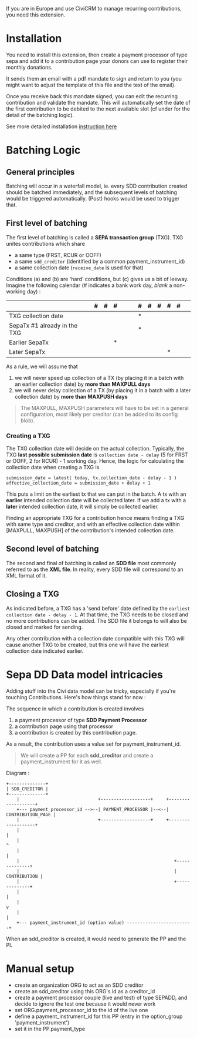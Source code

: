If you are in Europe and use CiviCRM to manage recurring contributions, you need this extension.
# Installation
You need to install this extension, then create a payment processor of type sepa and add it to a contribution page your donors can use to register their monthly donations.

It sends them an email with a pdf mandate to sign and return to you (you might want to adjust the template of this file and the text of the email).

Once you receive back this mandate signed, you can edit the recurring contribution and validate the mandate. This will automatically set the date of the first contribution to be debited to the next available slot (cf under for the detail of the batching logic).

See more detailed installation [instruction here](Install.md)

# Batching Logic

## General principles

Batching will occur in a waterfall model, ie. every SDD contribution created should be batched immediately, and the subsequent levels of batching would be triggered automatically. (Post) hooks would be used to trigger that.

## First level of batching

The first level of batching is called a **SEPA transaction group** (TXG).
TXG unites contributions which share
 
* a same type (FRST, RCUR or OOFF)
* a same `sdd_creditor` (identified by a common payment_instrument_id)
* a same collection date (`receive_date` is used for that)

Conditions (a) and (b) are 'hard' conditions, but (c) gives us a bit of leeway. Imagine the following calendar (# indicates a bank work day, *blank* a non-working day) :
   
&nbsp; |  #  |  #  |  #  |  &nbsp;  |  &nbsp;  |  #  |  #  |  #  |  #  |  #  |  &nbsp;  
:----- | :-: | :-: | :-: | :-: | :-: | :-: | :-: | :-: | :-: | :-: | :-: 
TXG collection date | | | | | | * |  | | | | 
SepaTx #1 already in the TXG | | | | | | * | | | | | 
Earlier SepaTx  | | | *| | | | | | | | 
Later SepaTx  | | | | | | | | | * | | 

As a rule, we will assume that

1. we will never speed up collection of a TX (by placing it in a batch with an earlier collection date) by **more than MAXPULL days**
2. we will never delay collection of a TX (by placing it in a batch with a later collection date) by **more than MAXPUSH days**

> The MAXPULL, MAXPUSH parameters will have to be set in a general configuration, most likely per creditor (can be added to its config blob).

### Creating a TXG

The TXG collection date will decide on the actual collection. Typically, the TXG **last possible submission date** is `collection date - delay` (5 for FRST or OOFF, 2 for RCUR) - 1 working day. Hence, the logic for calculating the collection date when creating a TXG is

	submission_date = latest( today, tx.collection_date - delay - 1 )
	effective_collection_date = submission_date + delay + 1

This puts a limit on the earliest tx that we can put in the batch. A tx with an **earlier** intended collection date will be collected later. If we add  a tx with a **later** intended collection date, it will simply be collected earlier. 

Finding an appropriate TXG for a contribution hence means finding a TXG with same type and creditor, and with an effective collection date within [MAXPULL, MAXPUSH] of the contribution's intended collection date.

## Second level of batching

The second and final of batching is called an **SDD file** most commonly referred to as the **XML file**. In reality, every SDD file will correspond to an XML format of it. 

## Closing a TXG

As indicated before, a TXG has a 'send before' date defined by the `earliest collection date - delay - 1`. At that time, the TXG needs to be closed and no more contributions can be added. The SDD file it belongs to will also be closed and marked for sending. 

Any other contribution with a collection date compatible with this TXG will cause another TXG to be created, but this one will have the earliest collection date indicated earlier.
# Sepa DD Data model intricacies

Adding stuff into the Civi data model can be tricky, especially if you're touching Contributions. Here's how things stand for now :

The sequence in which a contribution is created involves

1. a payment processor of type **SDD Payment Processor**
2. a contribution page using that processor
3. a contribution is created by this contribution page.

As a result, the contribution uses a value set for payment_instrument_id. 

> We will create a PP for each **sdd_creditor** and create a payment_instrument for it as well. 

Diagram :

	+--------------+
	| SDD_CREDITOR |
	+--------------+
	    |                              +-------------------+     +-------------------+
	    +--- payment_processor_id -->--| PAYMENT_PROCESSOR |--<--| CONTRIBUTION_PAGE |
	    |                              +-------------------+     +-------------------+
	    |                                                                  |
	    |                                                                  ^
	    |                                                                  |
	    |                                                           +--------------+
	    |                                                           | CONTRIBUTION |
	    |                                                           +--------------+
	    |                                                                  |
	    |                                                                  v
	    |                                                                  |
	    +--- payment_instrument_id (option value) -------------------------+

When an sdd_creditor is created, it would need to generate the PP and the PI.


# Manual setup

* create an organization ORG to act as an SDD creditor
* create an sdd_creditor using this ORG's id as a creditor_id
* create a payment processor couple (live and test) of type SEPADD, and decide to ignore the test one because it would never work
* set ORG.payment_processor_id to the id of the live one
* define a payment_instrument_id for this PP (entry in the option_group 'payment_instrument')
* set it in the PP.payment_type
